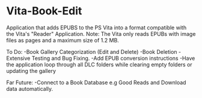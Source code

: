 # Vita-Book-Edit

Application that adds EPUBS to the PS Vita into a format compatible with the Vita's "Reader" Application.
Note:
The Vita only reads EPUBs with image files as pages and a maximum size of 1.2 MB.

To Do:
-Book Gallery Categorization (Edit and Delete)
-Book Deletion
-Extensive Testing and Bug Fixing.
-Add EPUB conversion instructions
-Have the application loop through all DLC folders while clearing empty folders or updating the gallery

Far Future:
-Connect to a Book Database e.g Good Reads and Download data automatically.


